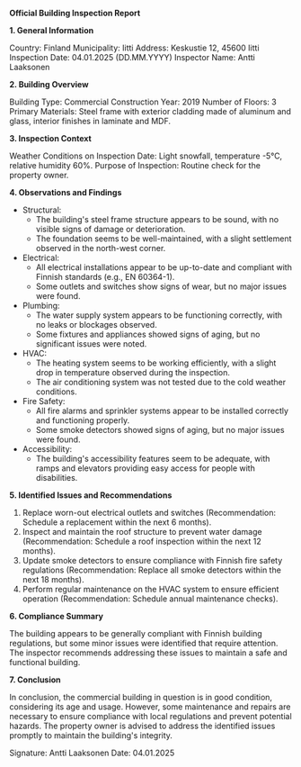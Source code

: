 **Official Building Inspection Report**

**1. General Information**

Country: Finland
Municipality: Iitti
Address: Keskustie 12, 45600 Iitti
Inspection Date: 04.01.2025 (DD.MM.YYYY)
Inspector Name: Antti Laaksonen

**2. Building Overview**

Building Type: Commercial
Construction Year: 2019
Number of Floors: 3
Primary Materials: Steel frame with exterior cladding made of aluminum and glass, interior finishes in laminate and MDF.

**3. Inspection Context**

Weather Conditions on Inspection Date: Light snowfall, temperature -5°C, relative humidity 60%.
Purpose of Inspection: Routine check for the property owner.

**4. Observations and Findings**

* Structural:
	+ The building's steel frame structure appears to be sound, with no visible signs of damage or deterioration.
	+ The foundation seems to be well-maintained, with a slight settlement observed in the north-west corner.
* Electrical:
	+ All electrical installations appear to be up-to-date and compliant with Finnish standards (e.g., EN 60364-1).
	+ Some outlets and switches show signs of wear, but no major issues were found.
* Plumbing:
	+ The water supply system appears to be functioning correctly, with no leaks or blockages observed.
	+ Some fixtures and appliances showed signs of aging, but no significant issues were noted.
* HVAC:
	+ The heating system seems to be working efficiently, with a slight drop in temperature observed during the inspection.
	+ The air conditioning system was not tested due to the cold weather conditions.
* Fire Safety:
	+ All fire alarms and sprinkler systems appear to be installed correctly and functioning properly.
	+ Some smoke detectors showed signs of aging, but no major issues were found.
* Accessibility:
	+ The building's accessibility features seem to be adequate, with ramps and elevators providing easy access for people with disabilities.

**5. Identified Issues and Recommendations**

1. Replace worn-out electrical outlets and switches (Recommendation: Schedule a replacement within the next 6 months).
2. Inspect and maintain the roof structure to prevent water damage (Recommendation: Schedule a roof inspection within the next 12 months).
3. Update smoke detectors to ensure compliance with Finnish fire safety regulations (Recommendation: Replace all smoke detectors within the next 18 months).
4. Perform regular maintenance on the HVAC system to ensure efficient operation (Recommendation: Schedule annual maintenance checks).

**6. Compliance Summary**

The building appears to be generally compliant with Finnish building regulations, but some minor issues were identified that require attention. The inspector recommends addressing these issues to maintain a safe and functional building.

**7. Conclusion**

In conclusion, the commercial building in question is in good condition, considering its age and usage. However, some maintenance and repairs are necessary to ensure compliance with local regulations and prevent potential hazards. The property owner is advised to address the identified issues promptly to maintain the building's integrity.

Signature: Antti Laaksonen
Date: 04.01.2025